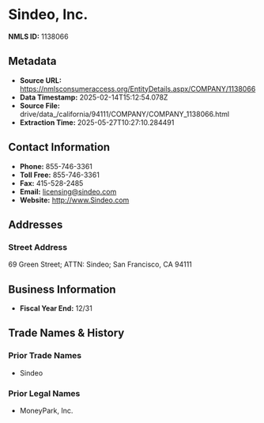 # Sindeo, Inc.

**NMLS ID:** 1138066

## Metadata
- **Source URL:** https://nmlsconsumeraccess.org/EntityDetails.aspx/COMPANY/1138066
- **Data Timestamp:** 2025-02-14T15:12:54.078Z
- **Source File:** drive/data_/california/94111/COMPANY/COMPANY_1138066.html
- **Extraction Time:** 2025-05-27T10:27:10.284491

## Contact Information
- **Phone:** 855-746-3361
- **Toll Free:** 855-746-3361
- **Fax:** 415-528-2485
- **Email:** licensing@sindeo.com
- **Website:** http://www.Sindeo.com

## Addresses
### Street Address
69 Green Street; ATTN: Sindeo; San Francisco, CA 94111

## Business Information
- **Fiscal Year End:** 12/31

## Trade Names & History
### Prior Trade Names
- Sindeo

### Prior Legal Names
- MoneyPark, Inc.
